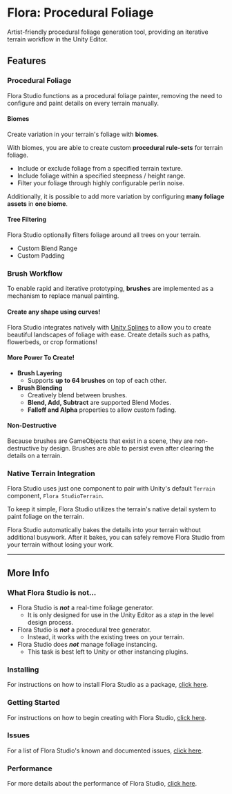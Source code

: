# Flora: Procedural Foliage

Artist-friendly procedural foliage generation tool, providing an iterative terrain workflow in the Unity Editor.

## Features

### Procedural Foliage

Flora Studio functions as a procedural foliage painter, removing the need to configure and paint details on every terrain manually.

#### **Biomes**
Create variation in your terrain's foliage with **biomes**.

With biomes, you are able to create custom **procedural rule-sets** for terrain foliage.
- Include or exclude foliage from a specified terrain texture.
- Include foliage within a specified steepness / height range.
- Filter your foliage through highly configurable perlin noise.

Additionally, it is possible to add more variation by configuring **many foliage assets** in **one biome**.

#### **Tree Filtering**
Flora Studio optionally filters foliage around all trees on your terrain.
- Custom Blend Range
- Custom Padding

### Brush Workflow
To enable rapid and iterative prototyping, **brushes** are implemented as a mechanism to replace manual painting.

#### Create any shape using curves!
Flora Studio integrates natively with [Unity Splines](https://docs.unity3d.com/Packages/com.unity.splines@2.4/manual/index.html) to allow you to create beautiful landscapes of foliage with ease.
Create details such as paths, flowerbeds, or crop formations!

#### More Power To Create!
- **Brush Layering**
    - Supports **up to 64 brushes** on top of each other.
- **Brush Blending**
    - Creatively blend between brushes.
    - **Blend, Add, Subtract** are supported Blend Modes.
    - **Falloff and Alpha** properties to allow custom fading.

#### Non-Destructive 
Because brushes are GameObjects that exist in a scene, they are non-destructive by design.
Brushes are able to persist even after clearing the details on a terrain.

### Native Terrain Integration

Flora Studio uses just one component to pair with Unity's default `Terrain` component, `Flora StudioTerrain`.

To keep it simple, Flora Studio utilizes the terrain's native detail system to paint foliage on the terrain.

Flora Studio automatically bakes the details into your terrain without additional busywork.
After it bakes, you can safely remove Flora Studio from your terrain without losing your work.

---

## More Info

### What Flora Studio is not...
- Flora Studio is ***not*** a real-time foliage generator.
    - It is only designed for use in the Unity Editor as a *step* in the level design process.
- Flora Studio is ***not*** a procedural tree generator.
    - Instead, it works with the existing trees on your terrain.
- Flora Studio does ***not*** manage foliage instancing.
    - This task is best left to Unity or other instancing plugins.

### Installing
For instructions on how to install Flora Studio as a package, [click here](Documentation/Installing.md).

### Getting Started
For instructions on how to begin creating with Flora Studio, [click here](Documentation/GettingStarted.md).

### Issues
For a list of Flora Studio's known and documented issues, [click here](Documentation/Issues.md).

### Performance
For more details about the performance of Flora Studio, [click here](Documentation/Performance.md).
